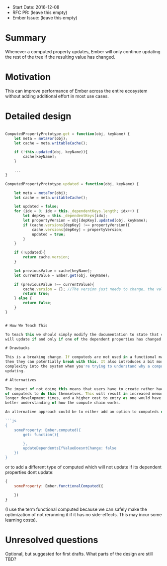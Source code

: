- Start Date: 2016-12-08
- RFC PR: (leave this empty)
- Ember Issue: (leave this empty)

# Summary

Whenever a computed property updates, Ember will only continue updating the
rest of the tree if the resulting value has changed.

# Motivation

This can improve performance of Ember across the entire ecosystem without
adding additional effort in most use cases.

# Detailed design

```js

ComputedPropertyPrototype.get = function(obj, keyName) {
	let meta = metaFor(obj);
	let cache = meta.writableCache();

	if (!this.updated(obj, keyName)){
		cache[keyName];
	}

	...
}

ComputedPropertyPrototype.updated = function(obj, keyName) {

	let meta = metaFor(obj);
	let cache = meta.writableCache();

	let updated = false;
	for (idx = 0; idx < this._dependentKeys.length; idx++) {
		let depKey = this._dependentKeys[idx];
		let propertyVersion = obj[depKey].updated(obj, keyName);
		if (cache.versions[depKey] !== propertyVersion){
			cache.versions[depKey] = propertyVersion;
			updated = true;
		}
	}

	if (!updated){
		return cache.version;
	}

	let previousValue = cache[keyName];
	let currentValue = Ember.get(obj, keyName);

	if (previousValue !== currentValue){
		cache.version = {}; //The version just needs to change, the value doesnt actually matter
		return true;
	} else {
		return false;
	}
}


# How We Teach This

To teach this we should simply modify the documentation to state that computed
will update if and only if one of the dependent properties has changed.

# Drawbacks

This is a breaking change. If computeds are not used in a functional manner,
then they can potentially break with this. It also introduces a bit more
complexity into the system when you're trying to understand why a computed isnt
updating.

# Alternatives

The impact of not doing this means that users have to create rather hacky versions
of computeds to do this themselves. This will result in increased memory usage,
longer development times, and a higher cost to entry as one would have to have a
better understanding of how the compute chain works.

An alternative approach could be to either add an option to computeds of the form:

```js
{
	someProperty: Ember.computed({
		get: function(){

		},
		updateDependentsIfValueDoesntChange: false
	})
}
```

or to add a different type of computed which will not update if its dependent properties
dont update:

```js
{
	someProperty: Ember.functionalComputed({

	})
}
```

(I use the term functional computed because we can safely make the optimization of not
rerunning it if it has no side-effects. This may incur some learning costs). 

# Unresolved questions

Optional, but suggested for first drafts. What parts of the design are still
TBD?
